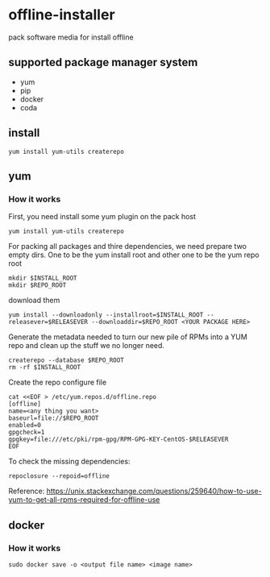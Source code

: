 # offline-installer
pack software media for install offline

## supported package manager system
- yum
- pip
- docker
- coda

## install
```
yum install yum-utils createrepo
```

## yum

### How it works
First, you need install some yum plugin on the pack host
``` 
yum install yum-utils createrepo
```

For packing all packages and thire dependencies, we need prepare two empty dirs. One to be the yum install root and other one to be the yum repo root
```
mkdir $INSTALL_ROOT
mkdir $REPO_ROOT
```

download them
```
yum install --downloadonly --installroot=$INSTALL_ROOT --releasever=$RELEASEVER --downloaddir=$REPO_ROOT <YOUR PACKAGE HERE>
```

Generate the metadata needed to turn our new pile of RPMs into a YUM repo and clean up the stuff we no longer need.
```
createrepo --database $REPO_ROOT
rm -rf $INSTALL_ROOT
```

Create the repo configure file
```
cat <<EOF > /etc/yum.repos.d/offline.repo
[offline]
name=<any thing you want>
baseurl=file://$REPO_ROOT
enabled=0
gpgcheck=1
gpgkey=file:///etc/pki/rpm-gpg/RPM-GPG-KEY-CentOS-$RELEASEVER
EOF
```

To check the missing dependencies:
```
repoclosure --repoid=offline
```

Reference: https://unix.stackexchange.com/questions/259640/how-to-use-yum-to-get-all-rpms-required-for-offline-use

## docker

### How it works
```
sudo docker save -o <output file name> <image name>
```